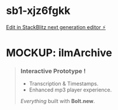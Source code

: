 # sb1-xjz6fgkk

[Edit in StackBlitz next generation editor ⚡️](https://stackblitz.com/~/github.com/justinmultimedia/sb1-xjz6fgkk)

# MOCKUP: ilmArchive


> ### Interactive Prototype !
>
> - Transcription & Timestamps.
> - Enhanced mp3 player experience.
>
>  *Everything* built with **Bolt.new**.

